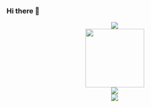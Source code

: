 ### Hi there 👋

<div align="center"> <img src="https://github-readme-stats.vercel.app/api/top-langs/?username=loyurs&hide_title=true&hide_border=true&layout=compact&langs_count=6&text_color=000&icon_color=fff&bg_color=0,52fa5a,4dfcff,c64dff&theme=graywhite" /> </div>
<div align="center"> <img height="137px" src="https://github-readme-stats.vercel.app/api?username=loyurs&hide_title=true&hide_border=true&show_icons=trueline_height=21&text_color=000&icon_color=000&bg_color=0,ea6161,ffc64d,fffc4d,52fa5a&theme=graywhite" /> </div>
<div align="center"> <img src="https://activity-graph.herokuapp.com/graph?username=loyurs&theme=xcode" /> </div>
<div align="center"> <img src="https://visitor-badge.glitch.me/badge?page_id=loyurs" /> </div>
